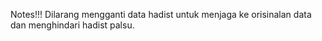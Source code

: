Notes!!!
 Dilarang mengganti data hadist untuk menjaga ke orisinalan data dan menghindari hadist palsu.
